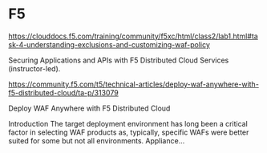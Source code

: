 # F5 # 

https://clouddocs.f5.com/training/community/f5xc/html/class2/lab1.html#task-4-understanding-exclusions-and-customizing-waf-policy

Securing Applications and APIs with F5 Distributed Cloud Services (instructor-led). 


https://community.f5.com/t5/technical-articles/deploy-waf-anywhere-with-f5-distributed-cloud/ta-p/313079

Deploy WAF Anywhere with F5 Distributed Cloud

Introduction The target deployment environment has long been a critical factor in selecting WAF products as, typically, specific WAFs were better suited for some but not all environments. Appliance...





